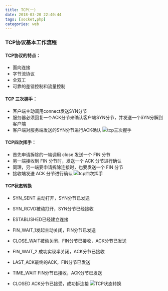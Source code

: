 ```yaml
---
title: TCP(一)
date: 2018-03-20 22:40:44
tags: [socket,php]
categories: web
---
```

###  TCP协议基本工作流程
#### TCP协议的特点：
   - 面向连接
   - 字节流协议
   - 全双工
   - 可靠的差错控制和流量控制 
   
#### TCP 三次握手：
 - 客户端主动调用connect发送SYN分节
 - 服务器必须回复一个ACK分节来确认客户端SYN分节，并发送一个SYN分解到客户端
 - 客户端对服务端发送的SYN分节进行ACK确认
 ![tcp三次握手](https://raw.githubusercontent.com/Vaniot-s/picture/master/tcp/handle.jpg)
<!--more-->

#### TCP四次挥手：
 - 首先申请拆除的一端调用 close 发送一个 FIN 分节
- 另一端接收到 FIN 分节时，发送一个 ACK 分节进行确认
- 同理，另一端要申请拆除连接时，也要发送一个 FIN 分节
- 接收端发送 ACK 分节进行确认
![tcp四次挥手](https://raw.githubusercontent.com/Vaniot-s/picture/master/tcp/waved.jpg)

#### TCP状态转换

- SYN_SENT 主动打开，SYN分节已发送
- SYN_RCVD被动打开，SYN分节已经接收
- ESTABLISHED已经建立连接

- FIN_WAIT_1发起主动关闭，FIN分节已发送
- CLOSE_WAIT被动关闭，FIN分节已接收，ACK分节已发送
- FIN_WAIT_2 成功实现半关闭，ACK分节已接收
- LAST_ACK最终的ACK，FIN分节已发送
- TIME_WAIT FIN分节已接收，ACK分节已发送
- CLOSED ACK分节已接受，成功拆连接
![TCP状态转换](https://raw.githubusercontent.com/Vaniot-s/picture/master/tcp/translate.png)